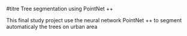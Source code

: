 #titre Tree segmentation using PointNet ++

This final study project use the neural network PointNet ++ to segment automaticaly the trees on urban area  
